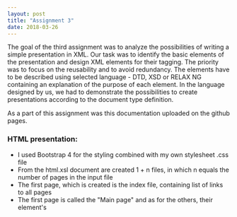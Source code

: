 ```yaml
---
layout: post
title: "Assignment 3"
date: 2018-03-26
---
```

The goal of the third assignment was to analyze the possibilities of writing a simple presentation in XML. Our task was to identify the basic elements of the presentation and design XML elements for their tagging. The priority was to focus on the reusability and to avoid redundancy. The elements have to be described using selected language - DTD, XSD or RELAX NG containing an explanation of the purpose of each element. In the language designed by us, we had to demonstrate the possibilities to create presentations according to the document type definition.

As a part of this assignment was this documentation uploaded on the github pages.

### HTML presentation:
- I used Bootstrap 4 for the styling combined with my own stylesheet .css file
- From the html.xsl document are created 1 + n files, in which n equals the number of pages in the input file
- The first page, which is created is the index file, containing list of links to all pages
- The first page is called the "Main page" and as for the others, their element's <title> is used combined with their position number

```xml
<xsl:choose>
    <xsl:when test="position()=1">
        <xsl:variable name="slideName" select="'Main page'"/>
        <xsl:value-of select="concat($slideNumber,'. ', $slideName)"></xsl:value-of>
    </xsl:when>
    <xsl:otherwise>
        <xsl:value-of select="concat($slideNumber,'. ', $slideName)"></xsl:value-of>
    </xsl:otherwise>
</xsl:choose>
```
- Also title on the front page and on all the other pages have different classes assigned, using this block of code:

```xml
<xsl:choose>
    <xsl:when test="parent::page/count(preceding-sibling::page) + 1!=1">
        <xsl:element name="h2">
            <xsl:attribute name="class">mb-5 mt-5 w-100 text-center</xsl:attribute>
            <xsl:apply-templates/>
        </xsl:element>
    </xsl:when>
    <xsl:otherwise>
        <xsl:element name="h1">
            <xsl:attribute name="class">text-center</xsl:attribute>
            <xsl:apply-templates/>
        </xsl:element>
    </xsl:otherwise>
</xsl:choose>
```
### PDF presentation:
- What was a real struggle for me for the pdf version of the presentation, was the nested list, which I accomplished finaly by selecting the nested list separatly from the usual and changing its attributes, only second level of list is supported

### Relax NG validation
- The Relax NG validation is quite simple
- Only second level of list is allowed
- everything, except for title or signature, have to be wrapped in a container
- every page have to have a title and at least one content
